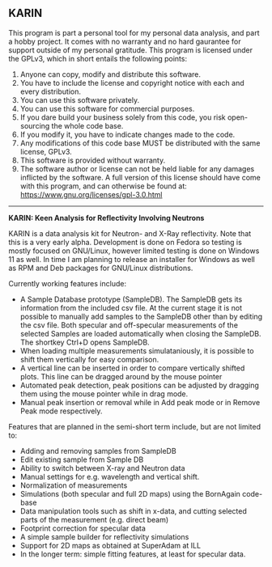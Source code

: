 ## KARIN
This program is part a personal tool for my personal data analysis, and part a hobby project. It comes with no warranty and no hard gaurantee for support outside of my personal gratitude. This program is licensed under the GPLv3, which in short entails the following points:
1. Anyone can copy, modify and distribute this software.
2. You have to include the license and copyright notice with each and every distribution.
3. You can use this software privately.
4. You can use this software for commercial purposes.
5. If you dare build your business solely from this code, you risk open-sourcing the whole code base.
6. If you modify it, you have to indicate changes made to the code.
7. Any modifications of this code base MUST be distributed with the same license, GPLv3.
8. This software is provided without warranty.
9. The software author or license can not be held liable for any damages inflicted by the software.
A full version of this license should have come with this program, and can otherwise be found at: https://www.gnu.org/licenses/gpl-3.0.html
-----------------------------------------------------------------------------------------------------------------------------------------
**KARIN: Keen Analysis for Reflectivity Involving Neutrons**

KARIN is a data analysis kit for Neutron- and X-Ray reflectivity. 
Note that this is a very early alpha. Development is done on Fedora so testing is mostly focused on GNU/Linux, however limited testing is done on Windows 11 as well. In time I am planning to release an installer for Windows as well as RPM and Deb packages for GNU/Linux distributions. 
 
Currently working features include:
- A Sample Database prototype (SampleDB). The SampleDB gets its information from the included csv file. At the current stage it is not possible to manually add samples to the SampleDB other than by editing the csv file. Both specular and off-specular measurements of the selected Samples are loaded automatically when closing the SampleDB. The shortkey Ctrl+D opens SampleDB.
- When loading multiple measurements simulataniously, it is possible to shift them vertically for easy comparison.
- A vertical line can be inserted in order to compare vertically shifted plots. This line can be dragged around by the mouse pointer
- Automated peak detection, peak positions can be adjusted by dragging them using the mouse pointer while in drag mode.
- Manual peak insertion or removal while in Add peak mode or in Remove Peak mode respectively. 

Features that are planned in the semi-short term include, but are not limited to:
- Adding and removing samples from SampleDB
- Edit existing sample from Sample DB
- Ability to switch between X-ray and Neutron data
- Manual settings for e.g. wavelength and vertical shift.
- Normalization of measurements
- Simulations (both specular and full 2D maps) using the BornAgain code-base
- Data manipulation tools such as shift in x-data, and cutting selected parts of the measurement (e.g. direct beam)
- Footprint correction for specular data
- A simple sample builder for reflectivity simulations
- Support for 2D maps as obtained at SuperAdam at ILL
- In the longer term: simple fitting features, at least for specular data.
